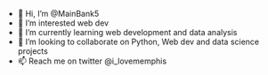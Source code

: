 - 👋 Hi, I’m @MainBank5
- 👀 I’m interested web dev 
- 🌱 I’m currently learning web development  and data analysis
- 💞️ I’m looking to collaborate on Python, Web dev and data science projects 
- 📫 Reach me on twitter @i_lovememphis

<!---
MainBank5/MainBank5 is a ✨ special ✨ repository because its `README.md` (this file) appears on your GitHub profile.
You can click the Preview link to take a look at your changes.
--->
